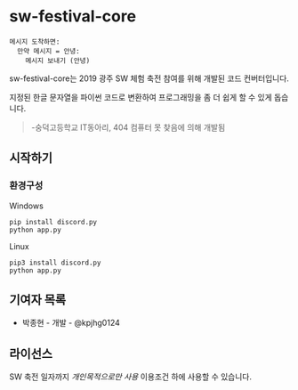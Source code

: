 sw-festival-core
====

```
메시지 도착하면:
  만약 메시지 = 안녕:
    메시지 보내기 (안녕)
```

sw-festival-core는 2019 광주 SW 체험 축전 참여를 위해 개발된 코드 컨버터입니다.

지정된 한글 문자열을 파이썬 코드로 변환하여 프로그래밍을 좀 더 쉽게 할 수 있게 돕습니다.

>-숭덕고등학교 IT동아리, 404 컴퓨터 못 찾음에 의해 개발됨

## 시작하기

### 환경구성
Windows
```
pip install discord.py
python app.py
```

Linux
```
pip3 install discord.py
python app.py
```

## 기여자 목록
 * 박종현 - 개발 - @kpjhg0124
 
## 라이선스
SW 축전 일자까지 _개인목적으로만 사용_ 이용조건 하에 사용할 수 있습니다.